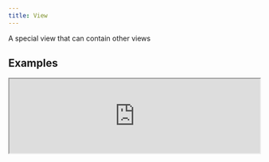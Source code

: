 ```yaml
---
title: View
---
```

A special view that can contain other views

## Examples

<div><iframe style="width: 100%; margin: 0;" src="http://ui-demos.blankapp.org/view-example" scrolling="no" /></div>

```jsx
<View>
  ...
</View>
```

## API

Based on https://facebook.github.io/react-native/docs/view.html
